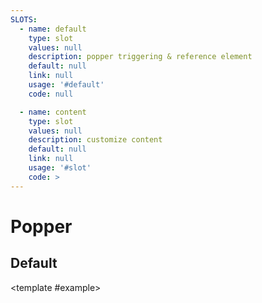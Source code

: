 ```yaml
---
SLOTS:
  - name: default
    type: slot
    values: null
    description: popper triggering & reference element
    default: null
    link: null
    usage: '#default'
    code: null

  - name: content
    type: slot
    values: null
    description: customize content
    default: null
    link: null
    usage: '#slot'
    code: >
---
```


# Popper

<card>

## Default

<template #example>
<popper-default />
</template>

</card>
